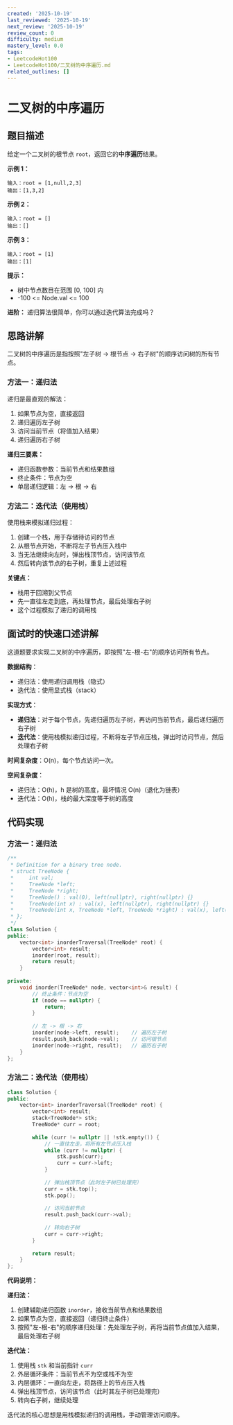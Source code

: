 ```yaml
---
created: '2025-10-19'
last_reviewed: '2025-10-19'
next_review: '2025-10-19'
review_count: 0
difficulty: medium
mastery_level: 0.0
tags:
- LeetcodeHot100
- LeetcodeHot100/二叉树的中序遍历.md
related_outlines: []
---
```


# 二叉树的中序遍历

## 题目描述

给定一个二叉树的根节点 `root`，返回它的**中序遍历**结果。

**示例 1：**
```
输入：root = [1,null,2,3]
输出：[1,3,2]
```

**示例 2：**
```
输入：root = []
输出：[]
```

**示例 3：**
```
输入：root = [1]
输出：[1]
```

**提示：**
- 树中节点数目在范围 [0, 100] 内
- -100 <= Node.val <= 100

**进阶：** 递归算法很简单，你可以通过迭代算法完成吗？

## 思路讲解

二叉树的中序遍历是指按照"左子树 -> 根节点 -> 右子树"的顺序访问树的所有节点。

### 方法一：递归法

递归是最直观的解法：
1. 如果节点为空，直接返回
2. 递归遍历左子树
3. 访问当前节点（将值加入结果）
4. 递归遍历右子树

**递归三要素：**
- 递归函数参数：当前节点和结果数组
- 终止条件：节点为空
- 单层递归逻辑：左 -> 根 -> 右

### 方法二：迭代法（使用栈）

使用栈来模拟递归过程：
1. 创建一个栈，用于存储待访问的节点
2. 从根节点开始，不断将左子节点压入栈中
3. 当无法继续向左时，弹出栈顶节点，访问该节点
4. 然后转向该节点的右子树，重复上述过程

**关键点：**
- 栈用于回溯到父节点
- 先一直往左走到底，再处理节点，最后处理右子树
- 这个过程模拟了递归的调用栈

## 面试时的快速口述讲解

这道题要求实现二叉树的中序遍历，即按照"左-根-右"的顺序访问所有节点。

**数据结构**：
- 递归法：使用递归调用栈（隐式）
- 迭代法：使用显式栈（stack）

**实现方式**：
- **递归法**：对于每个节点，先递归遍历左子树，再访问当前节点，最后递归遍历右子树
- **迭代法**：使用栈模拟递归过程，不断将左子节点压栈，弹出时访问节点，然后处理右子树

**时间复杂度**：O(n)，每个节点访问一次。

**空间复杂度**：
- 递归法：O(h)，h 是树的高度，最坏情况 O(n)（退化为链表）
- 迭代法：O(h)，栈的最大深度等于树的高度

## 代码实现

### 方法一：递归法

```cpp
/**
 * Definition for a binary tree node.
 * struct TreeNode {
 *     int val;
 *     TreeNode *left;
 *     TreeNode *right;
 *     TreeNode() : val(0), left(nullptr), right(nullptr) {}
 *     TreeNode(int x) : val(x), left(nullptr), right(nullptr) {}
 *     TreeNode(int x, TreeNode *left, TreeNode *right) : val(x), left(left), right(right) {}
 * };
 */
class Solution {
public:
    vector<int> inorderTraversal(TreeNode* root) {
        vector<int> result;
        inorder(root, result);
        return result;
    }
    
private:
    void inorder(TreeNode* node, vector<int>& result) {
        // 终止条件：节点为空
        if (node == nullptr) {
            return;
        }
        
        // 左 -> 根 -> 右
        inorder(node->left, result);    // 遍历左子树
        result.push_back(node->val);    // 访问根节点
        inorder(node->right, result);   // 遍历右子树
    }
};
```

### 方法二：迭代法（使用栈）

```cpp
class Solution {
public:
    vector<int> inorderTraversal(TreeNode* root) {
        vector<int> result;
        stack<TreeNode*> stk;
        TreeNode* curr = root;
        
        while (curr != nullptr || !stk.empty()) {
            // 一直往左走，将所有左节点压入栈
            while (curr != nullptr) {
                stk.push(curr);
                curr = curr->left;
            }
            
            // 弹出栈顶节点（此时左子树已处理完）
            curr = stk.top();
            stk.pop();
            
            // 访问当前节点
            result.push_back(curr->val);
            
            // 转向右子树
            curr = curr->right;
        }
        
        return result;
    }
};
```

**代码说明：**

**递归法：**
1. 创建辅助递归函数 `inorder`，接收当前节点和结果数组
2. 如果节点为空，直接返回（递归终止条件）
3. 按照"左-根-右"的顺序递归处理：先处理左子树，再将当前节点值加入结果，最后处理右子树

**迭代法：**
1. 使用栈 `stk` 和当前指针 `curr`
2. 外层循环条件：当前节点不为空或栈不为空
3. 内层循环：一直向左走，将路径上的节点压入栈
4. 弹出栈顶节点，访问该节点（此时其左子树已处理完）
5. 转向右子树，继续处理

迭代法的核心思想是用栈模拟递归的调用栈，手动管理访问顺序。

